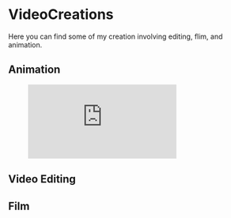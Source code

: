 # VideoCreations
Here you can find some of my creation involving editing, flim, and animation.

## Animation

<figure class="video_container">
  <iframe src="https://www.youtube.com/embed/CeoTDofudK4"allow="accelerometer; autoplay; clipboard-write; encrypted-media; gyroscope; picture-in-picture" frameborder="0" allowfullscreen="true"> </iframe>
</figure> 

## Video Editing


## Film
